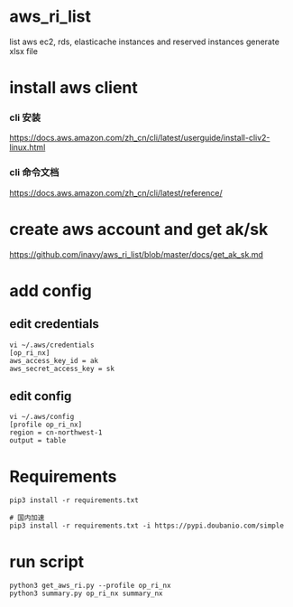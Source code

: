# aws_ri_list
list aws ec2, rds, elasticache instances and reserved instances
generate xlsx file

# install aws client
### cli 安装
https://docs.aws.amazon.com/zh_cn/cli/latest/userguide/install-cliv2-linux.html
### cli 命令文档
https://docs.aws.amazon.com/zh_cn/cli/latest/reference/

# create aws account and get ak/sk
https://github.com/inavy/aws_ri_list/blob/master/docs/get_ak_sk.md

# add config
## edit credentials
```
vi ~/.aws/credentials
[op_ri_nx]
aws_access_key_id = ak
aws_secret_access_key = sk
```

## edit config
```
vi ~/.aws/config
[profile op_ri_nx]
region = cn-northwest-1
output = table
```

# Requirements
```
pip3 install -r requirements.txt

# 国内加速
pip3 install -r requirements.txt -i https://pypi.doubanio.com/simple
```

# run script 
```
python3 get_aws_ri.py --profile op_ri_nx
python3 summary.py op_ri_nx summary_nx
```

